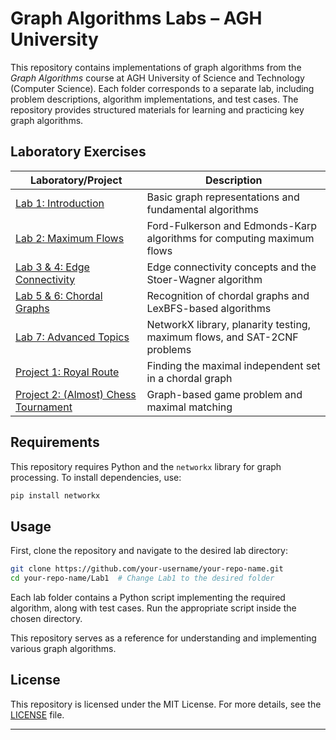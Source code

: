 # Graph Algorithms Labs – AGH University  

This repository contains implementations of graph algorithms from the *Graph Algorithms* course at AGH University of Science and Technology (Computer Science). Each folder corresponds to a separate lab, including problem descriptions, algorithm implementations, and test cases. The repository provides structured materials for learning and practicing key graph algorithms.  

## Laboratory Exercises  

| Laboratory/Project                                  | Description                                                                |
|-----------------------------------------------------|----------------------------------------------------------------------------|
| [Lab 1: Introduction](Lab%201)                        | Basic graph representations and fundamental algorithms                     |
| [Lab 2: Maximum Flows](Lab%202)                       | Ford-Fulkerson and Edmonds-Karp algorithms for computing maximum flows     |
| [Lab 3 & 4: Edge Connectivity](Lab%203&4)             | Edge connectivity concepts and the Stoer-Wagner algorithm                  |
| [Lab 5 & 6: Chordal Graphs](Lab%205&6)                | Recognition of chordal graphs and LexBFS-based algorithms                  |
| [Lab 7: Advanced Topics](Lab%207)                     | NetworkX library, planarity testing, maximum flows, and SAT-2CNF problems  |
| [Project 1: Royal Route](Projekt%201)                 | Finding the maximal independent set in a chordal graph                     |
| [Project 2: (Almost) Chess Tournament](Projekt%202)   | Graph-based game problem and maximal matching                              |

## Requirements  

This repository requires Python and the `networkx` library for graph processing. To install dependencies, use:  

```bash
pip install networkx
```

## Usage  

First, clone the repository and navigate to the desired lab directory:  

```bash
git clone https://github.com/your-username/your-repo-name.git
cd your-repo-name/Lab1  # Change Lab1 to the desired folder
```

Each lab folder contains a Python script implementing the required algorithm, along with test cases. Run the appropriate script inside the chosen directory.  

This repository serves as a reference for understanding and implementing various graph algorithms.

## License

This repository is licensed under the MIT License. For more details, see the [LICENSE](LICENSE) file.

---
